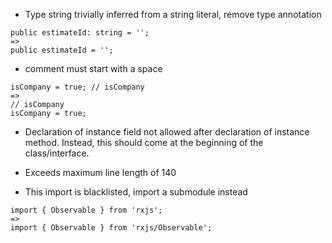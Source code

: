 + Type string trivially inferred from a string literal, remove type annotation
```
public estimateId: string = ''; 
=> 
public estimateId = '';
```

+ comment must start with a space
```
isCompany = true; // isCompany
=>
// isCompany
isCompany = true; 
```
+ Declaration of instance field not allowed after declaration of instance method. Instead, this should come at the beginning of the class/interface.

+ Exceeds maximum line length of 140

+ This import is blacklisted, import a submodule instead  
```
import { Observable } from 'rxjs';
=>
import { Observable } from 'rxjs/Observable';
```

